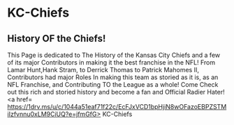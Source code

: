 # KC-Chiefs

## History OF the Chiefs!

This Page is dedicated to The History of the Kansas City Chiefs and a few of its major Contributors in making it the best franchise in the NFL! From Lamar Hunt,Hank Stram, to Derrick Thomas to Patrick Mahomes II, Contributors had major Roles In making this team as storied as it is, as an NFL Franchise, and Contributing TO the League as a whole! Come Check out this rich and storied history and become a fan and Official Radier Hater!
<a href= https://1drv.ms/u/c/1044a51eaf71f22c/EcFJxVCD1bpHjiN8wOFazoEBPZSTMiIzfvnnu0xLM9CiUQ?e=jfmGfG> KC-Chiefs</a>